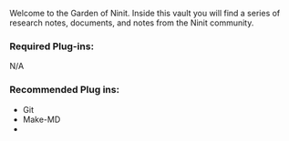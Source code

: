 
Welcome to the Garden of Ninit. 
Inside this vault you will find a series of research notes, documents, and notes from the Ninit community.
### Required Plug-ins:
N/A

### Recommended Plug ins: 
- Git
- Make-MD
- 